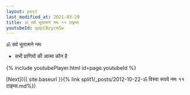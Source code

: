 ```yaml
---
layout: post
last_modified_at: 2021-03-29
title: ॐ सर्व भूतात्मने नमः ११ टाइम्स
youtubeId: qopCBzycmSw
---
```

 
 
 ॐ सर्व भूतात्मने नमः  
 
 -  सभी प्राणियों की आत्मा कौन है 
 
  
 
  
 
 
 
 
 
 


{% include youtubePlayer.html id=page.youtubeId %}
 
[Next]({{ site.baseurl }}{% link  split1/_posts/2012-10-22-ॐ विस्वा रूपये नमः ११ टाइम्स.md%})
 
